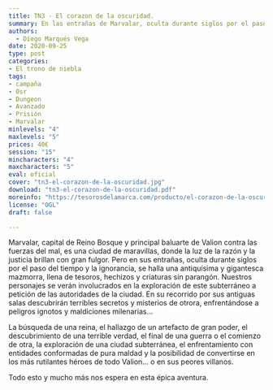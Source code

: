 ```yaml
---
title: TN3 - El corazon de la oscuridad.
summary: En las entrañas de Marvalar, oculta durante siglos por el paso del tiempo y la ignorancia, se halla una antiquísima y gigantesca mazmorra, llena de tesoros, hechizos y criaturas sin par. Nuestros personajes se verán involucrados en la exploración de este subterráneo a petición de la propia corona de Marvalar, alertada de la presencia del lugar por un súbito ataque sorpresa sobre la capital. En su recorrido por sus espantosas salas, descubrirán verdades terribles que nunca pensaron que llegarían a vislumbrar, no solo sobre el mundo al que tanto aman, sino también sobre si mismos.
authors:
  - Diego Marqués Vega
date: 2020-09-25
type: post
categories:
- El trono de niebla
tags:
- campaña
- Osr
- Dungeon
- Avanzado
- Prisión
- Marvalar
minlevels: "4"
maxlevels: "5"
prices: 40€
session: "15"
mincharacters: "4"
maxcharacters: "5"
eval: oficial
cover: "tn3-el-corazon-de-la-oscuridad.jpg"
download: "tn3-el-corazon-de-la-oscuridad.pdf"
moreinfo: "https://tesorosdelamarca.com/producto/el-corazon-de-la-oscuridad/"
license: "OGL"
draft: false

---
```


Marvalar, capital de Reino Bosque y principal baluarte de Valion contra las fuerzas del mal, es una ciudad de maravillas, donde la luz de la razón y la justicia brillan con gran fulgor. Pero en sus entrañas, oculta durante siglos por el paso del tiempo y la ignorancia, se halla una antiquísima y gigantesca mazmorra, llena de tesoros, hechizos y criaturas sin parangón. Nuestros personajes se verán involucrados en la exploración de este subterráneo a petición de las autoridades de la ciudad. En su recorrido por sus antiguas salas descubrirán terribles secretos y misterios de otrora, enfrentándose a peligros ignotos y maldiciones milenarias…

La búsqueda de una reina, el hallazgo de un artefacto de gran poder, el descubrimiento de una terrible verdad, el final de una guerra o el comienzo de otra, la exploración de una ciudad subterránea, el enfrentamiento con entidades conformadas de pura maldad y la posibilidad de convertirse en los más rutilantes héroes de todo Valion… o en sus peores villanos.

Todo esto y mucho más nos espera en esta épica aventura.
